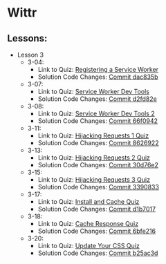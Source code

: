 # Wittr

## Lessons:

  * Lesson 3
    - 3-04: 
      * Link to Quiz: [Registering a Service Worker](https://classroom.udacity.com/courses/ud899-gwg/lessons/6381510081/concepts/63885494270923)
      * Solution Code Changes: [Commit dac835b](https://github.com/othomas1984/wittr/commit/dac835b1f15f6af0b62c10b5ff340afa9a9cbed4)
    - 3-07: 
      * Link to Quiz: [Service Worker Dev Tools](https://classroom.udacity.com/courses/ud899-gwg/lessons/6381510081/concepts/63885494320923)
      * Solution Code Changes: [Commit d2fd82e](https://github.com/othomas1984/wittr/commit/d2fd82e2c81fdc56bf16d27def8fe55088e54388)
    - 3-08: 
      * Link to Quiz: [Service Worker Dev Tools 2](https://classroom.udacity.com/courses/ud899-gwg/lessons/6381510081/concepts/63885494340923)
      * Solution Code Changes: [Commit 66f0942](https://github.com/othomas1984/wittr/commit/66f0942c03ea95d46f69bb03f2be21fab4fa878b)
    - 3-11: 
      * Link to Quiz: [Hijacking Requests 1 Quiz](https://classroom.udacity.com/courses/ud899-gwg/lessons/6381510081/concepts/63885494380923)
      * Solution Code Changes: [Commit 8626922](https://github.com/othomas1984/wittr/commit/86269223a23586b386f46037f873fe31bb5a98a6)
    - 3-13: 
      * Link to Quiz: [Hijacking Requests 2 Quiz](https://classroom.udacity.com/courses/ud899-gwg/lessons/6381510081/concepts/63885494420923)
      * Solution Code Changes: [Commit 30d76e2](https://github.com/othomas1984/wittr/commit/30d76e2ce679f4e2ebb85f0a52e4d2891ee75799)
    - 3-15: 
      * Link to Quiz: [Hijacking Requests 3 Quiz](https://classroom.udacity.com/courses/ud899-gwg/lessons/6381510081/concepts/63885494460923)
      * Solution Code Changes: [Commit 3390833](https://github.com/othomas1984/wittr/commit/3390833fbdc086d857469f9a450a7c86274c04f0)
    - 3-17: 
      * Link to Quiz: [Install and Cache Quiz](https://classroom.udacity.com/courses/ud899-gwg/lessons/6381510081/concepts/63885494500923)
      * Solution Code Changes: [Commit d1b7017](https://github.com/othomas1984/wittr/commit/d1b701796c2480de27a9cd8dc70688f0c546333c)
    - 3-18: 
      * Link to Quiz: [Cache Response Quiz](https://classroom.udacity.com/courses/ud899-gwg/lessons/6381510081/concepts/63885494530923)
      * Solution Code Changes: [Commit 6bfe216](https://github.com/othomas1984/wittr/commit/6bfe2166605f29c6a35a9a18bd66bfc6d19c04fc)
    - 3-20: 
      * Link to Quiz: [Update Your CSS Quiz](https://classroom.udacity.com/courses/ud899-gwg/lessons/6381510081/concepts/63885494570923)
      * Solution Code Changes: [Commit b25ac3d](https://github.com/othomas1984/wittr/commit/b25ac3d6b267bfeef3fdd1cc7b4f83e4518d201a)

